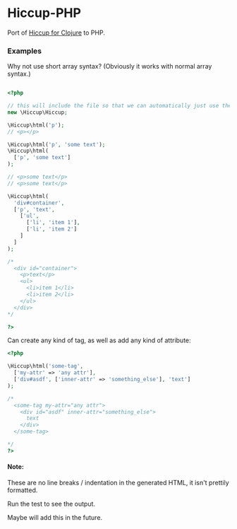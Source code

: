 # Hiccup-PHP #

Port of [Hiccup for Clojure](https://github.com/weavejester/hiccup) to PHP.

### Examples #

Why not use short array syntax? (Obviously it works with normal array syntax.)

```php

<?php

// this will include the file so that we can automatically just use the helper funciton \Hiccup\html
new \Hiccup\Hiccup;

\Hiccup\html('p'); 
// <p></p>

\Hiccup\html('p', 'some text');
\Hiccup\html(
  ['p', 'some text']
);

// <p>some text</p>
// <p>some text</p>

\Hiccup\html(
  'div#container',
  ['p', 'text',
    ['ul', 
      ['li', 'item 1'],
      ['li', 'item 2']
    ]
  ]
);

/*
  <div id="container">
    <p>text</p>
    <ul>
      <li>item 1</li>
      <li>item 2</li>
    </ul>
  </div>
*/

?>
```

Can create any kind of tag, as well as add any kind of attribute:

```php
<?php

\Hiccup\html('some-tag', 
  ['my-attr' => 'any attr'],
  ['div#asdf', ['inner-attr' => 'something_else'], 'text']
);

/*
  <some-tag my-attr="any attr">
    <div id="asdf" inner-attr="something_else">
      text
    </div>
  </some-tag>

*/
?>
```

#### Note: #

These are no line breaks / indentation in the generated HTML, it isn't prettily formatted.

Run the test to see the output.

Maybe will add this in the future.

